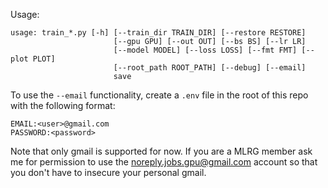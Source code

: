 Usage:

```
usage: train_*.py [-h] [--train_dir TRAIN_DIR] [--restore RESTORE]
                       [--gpu GPU] [--out OUT] [--bs BS] [--lr LR]
                       [--model MODEL] [--loss LOSS] [--fmt FMT] [--plot PLOT]
                       [--root_path ROOT_PATH] [--debug] [--email]
                       save
```

To use the `--email` functionality, create a `.env` file in the root of
this repo with the following format:

```
EMAIL:<user>@gmail.com
PASSWORD:<password>
```

Note that only gmail is supported for now. If you are a MLRG member ask me for permission to use the noreply.jobs.gpu@gmail.com account so that you don't have to insecure your personal gmail. 
